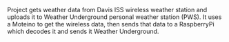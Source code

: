 Project gets weather data from Davis ISS wireless weather station and uploads it to Weather Underground personal weather station (PWS).
It uses a Moteino to get the wireless data, then sends that data to a RaspberryPi which decodes it and sends it Weather Underground.
